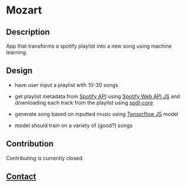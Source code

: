 # Mozart

## Description
App that transforms a spotify playlist into a new song using machine learning.

## Design
- have user input a playlist with 10-30 songs
- get playlist metadata from [Spotify API](https://developer.spotify.com/documentation/web-api/) using [Spotify Web API JS](https://github.com/JMPerez/spotify-web-api-js) and downloading each track from the playlist using [spdl-core](https://github.com/SkyDonald/spdl-core)
- generate song based on inputted music using [Tensorflow JS](https://github.com/tensorflow/tfjs) model

- model should train on a variety of (good?) songs

## Contribution
Contributing is currently closed.

## **[Contact](https://coleb.io/contact)**
